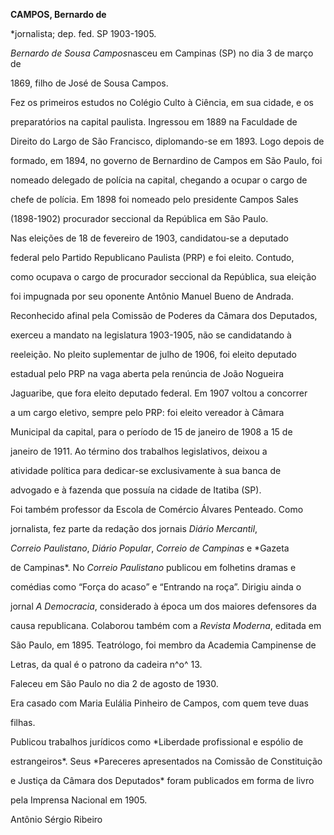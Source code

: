 **CAMPOS, Bernardo de**



\*jornalista; dep. fed. SP 1903-1905.



*Bernardo de Sousa Campos*nasceu em Campinas (SP) no dia 3 de março de

1869, filho de José de Sousa Campos.



Fez os primeiros estudos no Colégio Culto à Ciência, em sua cidade, e os

preparatórios na capital paulista. Ingressou em 1889 na Faculdade de

Direito do Largo de São Francisco, diplomando-se em 1893. Logo depois de

formado, em 1894, no governo de Bernardino de Campos em São Paulo, foi

nomeado delegado de polícia na capital, chegando a ocupar o cargo de

chefe de polícia. Em 1898 foi nomeado pelo presidente Campos Sales

(1898-1902) procurador seccional da República em São Paulo.



Nas eleições de 18 de fevereiro de 1903, candidatou-se a deputado

federal pelo Partido Republicano Paulista (PRP) e foi eleito. Contudo,

como ocupava o cargo de procurador seccional da República, sua eleição

foi impugnada por seu oponente Antônio Manuel Bueno de Andrada.

Reconhecido afinal pela Comissão de Poderes da Câmara dos Deputados,

exerceu a mandato na legislatura 1903-1905, não se candidatando à

reeleição. No pleito suplementar de julho de 1906, foi eleito deputado

estadual pelo PRP na vaga aberta pela renúncia de João Nogueira

Jaguaribe, que fora eleito deputado federal. Em 1907 voltou a concorrer

a um cargo eletivo, sempre pelo PRP: foi eleito vereador à Câmara

Municipal da capital, para o período de 15 de janeiro de 1908 a 15 de

janeiro de 1911. Ao término dos trabalhos legislativos, deixou a

atividade política para dedicar-se exclusivamente à sua banca de

advogado e à fazenda que possuía na cidade de Itatiba (SP).



Foi também professor da Escola de Comércio Álvares Penteado. Como

jornalista, fez parte da redação dos jornais *Diário Mercantil*,

*Correio Paulistano*, *Diário Popular*, *Correio de Campinas* e *Gazeta

de Campinas*. No *Correio Paulistano* publicou em folhetins dramas e

comédias como “Força do acaso” e “Entrando na roça”. Dirigiu ainda o

jornal *A Democracia*, considerado à época um dos maiores defensores da

causa republicana. Colaborou também com a *Revista Moderna*, editada em

São Paulo, em 1895. Teatrólogo, foi membro da Academia Campinense de

Letras, da qual é o patrono da cadeira n^o^ 13.



Faleceu em São Paulo no dia 2 de agosto de 1930.



Era casado com Maria Eulália Pinheiro de Campos, com quem teve duas

filhas.



Publicou trabalhos jurídicos como *Liberdade profissional e espólio de

estrangeiros*. Seus *Pareceres apresentados na Comissão de Constituição

e Justiça da Câmara dos Deputados* foram publicados em forma de livro

pela Imprensa Nacional em 1905.



Antônio Sérgio Ribeiro



